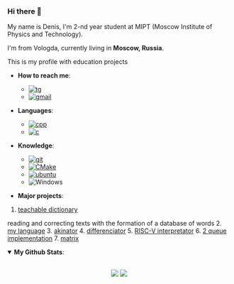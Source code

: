 ### Hi there 👋

My name is Denis, I'm 2-nd year student at MIPT (Moscow Institute of Physics and Technology). 

I'm from Vologda, currently living in **Moscow, Russia**.

This is my profile with education projects

- **How to reach me**:
  * [![tg](https://img.shields.io/badge/Telegram-2CA5E0?style=for-the-badge&logo=telegram&logoColor=white)](https://t.me/giockko)
  * [![gmail](https://img.shields.io/badge/Gmail-D14836?style=for-the-badge&logo=gmail&logoColor=white)](mailto:boborukhin.diu@phystech.edu)

- **Languages**:
  * [![cpp](https://img.shields.io/badge/C%2B%2B-00599C?style=for-the-badge&logo=c%2B%2B&logoColor=white)](https://en.cppreference.com/w/cpp)
  * [![c](https://img.shields.io/badge/C-00599C?style=for-the-badge&logo=c&logoColor=white)](https://en.cppreference.com/w/c)

- **Knowledge**:
  * [![git](https://img.shields.io/badge/Git-F05032?style=for-the-badge&logo=git&logoColor=white)](https://git-scm.com/)
  * [![CMake](https://img.shields.io/badge/CMake%20-%23008FBA.svg?&style=for-the-badge&logo=cmake&logoColor=white)](https://cmake.org/)
  * [![ubuntu](https://img.shields.io/badge/Ubuntu-E95420?style=for-the-badge&logo=ubuntu&logoColor=white)](https://ubuntu.com/)
  * ![Windows](https://img.shields.io/badge/Windows-0078D6?style=for-the-badge&logo=windows&logoColor=white)

- **Major projects**:
1. [teachable dictionary](https://github.com/denisboborukhin/vm-huawei/tree/main/teachable_dictionary)

 reading and correcting texts with the formation of a database of words
2. [my language](https://github.com/denisboborukhin/Ilab-Huawei/tree/master/language)
3. [akinator](https://github.com/denisboborukhin/Ilab-Huawei/tree/master/akenator)
4. [differenciator](https://github.com/denisboborukhin/Ilab-Huawei/tree/master/differenciator)
5. [RISC-V interpretator](https://github.com/denisboborukhin/simulation_compilers/tree/main/RVinterpreter)
6. [2 queue implementation](https://github.com/denisboborukhin/vm-huawei/tree/main/queue)
7. [matrix](https://github.com/denisboborukhin/IlabCpp/tree/main/matrix)

<details open>
 <summary> <b>My Github Stats</b>: </summary>
<br>
<p align = "center">
  <img src = "https://github-readme-stats.vercel.app/api?username=denisboborukhin&show_icons=true&theme=system&line_height=27">
  <img src = "https://github-readme-stats.vercel.app/api/top-langs/?username=denisboborukhin&hide=css,java,html&theme=system">
</p>
</details>

<!--
**denisboborukhin/denisboborukhin** is a ✨ _special_ ✨ repository because its `README.md` (this file) appears on your GitHub profile.

Here are some ideas to get you started:

- 🔭 I’m currently working on ...
- 🌱 I’m currently learning ...
- 👯 I’m looking to collaborate on ...
- 🤔 I’m looking for help with ...
- 💬 Ask me about ...
- 📫 How to reach me: ...
- 😄 Pronouns: ...
- ⚡ Fun fact: ...
-->
